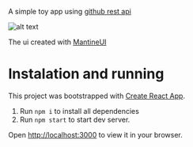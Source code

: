 A simple toy app using [github rest api](https://docs.github.com/en/rest?apiVersion=2022-11-28)

![alt text]([https://github.com/[username]/[reponame]/blob/[branch]/image.jpg?raw=true](https://github.com/adcw/github-viewer/blob/master/previews/1.png))

The ui created with [MantineUI](https://mantine.dev/)


# Instalation and running

This project was bootstrapped with [Create React App](https://github.com/facebook/create-react-app).

1. Run `npm i` to install all dependencies
2. Run `npm start` to start dev server.

Open [http://localhost:3000](http://localhost:3000) to view it in your browser.
